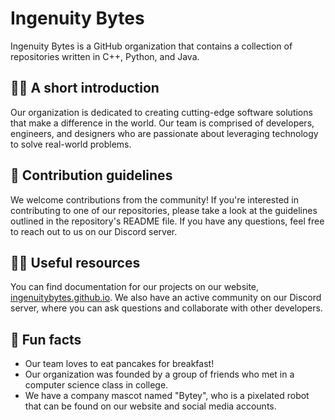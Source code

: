 # Ingenuity Bytes

Ingenuity Bytes is a GitHub organization that contains a collection of repositories written in C++, Python, and Java.

## 🙋‍♀️ A short introduction
Our organization is dedicated to creating cutting-edge software solutions that make a difference in the world. Our team is comprised of developers, engineers, and designers who are passionate about leveraging technology to solve real-world problems.

## 🌈 Contribution guidelines
We welcome contributions from the community! If you're interested in contributing to one of our repositories, please take a look at the guidelines outlined in the repository's README file. If you have any questions, feel free to reach out to us on our Discord server.

## 👩‍💻 Useful resources
You can find documentation for our projects on our website, [ingenuitybytes.github.io](https://ingenuitybytes.github.io). We also have an active community on our Discord server, where you can ask questions and collaborate with other developers.

## 🍿 Fun facts
- Our team loves to eat pancakes for breakfast!
- Our organization was founded by a group of friends who met in a computer science class in college.
- We have a company mascot named "Bytey", who is a pixelated robot that can be found on our website and social media accounts.
